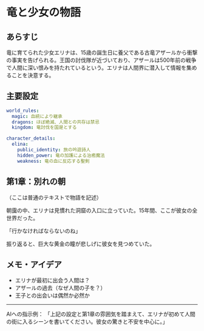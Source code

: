 # 竜と少女の物語

## あらすじ
竜に育てられた少女エリナは、15歳の誕生日に養父である古竜アザールから衝撃の事実を告げられる。王国の討伐隊が近づいており、アザールは500年前の戦争で人間に深い恨みを持たれているという。エリナは人間界に潜入して情報を集めることを決意する。

## 主要設定
```yaml
world_rules:
  magic: 血統により継承
  dragons: ほぼ絶滅、人間との共存は禁忌
  kingdom: 竜討伐を国是とする

character_details:
  elina:
    public_identity: 旅の吟遊詩人
    hidden_power: 竜の加護による治癒魔法
    weakness: 竜の血に反応する聖剣
```

## 第1章：別れの朝
（ここは普通のテキストで物語を記述）

朝靄の中、エリナは見慣れた洞窟の入口に立っていた。15年間、ここが彼女の全世界だった。

「行かなければならないのね」

振り返ると、巨大な黄金の瞳が悲しげに彼女を見つめていた。

## メモ・アイデア
- エリナが最初に出会う人間は？
- アザールの過去（なぜ人間の子を？）
- 王子との出会いは偶然か必然か

---

AIへの指示例：
「上記の設定と第1章の雰囲気を踏まえて、エリナが初めて人間の街に入るシーンを書いてください。彼女の驚きと不安を中心に。」